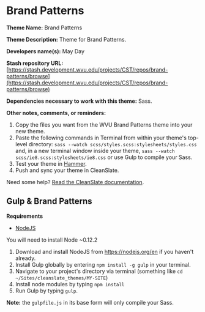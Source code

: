 Brand Patterns
==================

**Theme Name:** Brand Patterns

**Theme Description:** Theme for Brand Patterns.

**Developers name(s):** May Day

**Stash repository URL:** [https://stash.development.wvu.edu/projects/CST/repos/brand-patterns/browse](https://stash.development.wvu.edu/projects/CST/repos/brand-patterns/browse)

**Dependencies necessary to work with this theme:** Sass.

**Other notes, comments, or reminders:**

  1. Copy the files you want from the WVU Brand Patterns theme into your new theme.
  1. Paste the following commands in Terminal from within your theme's top-level directory: `sass --watch scss/styles.scss:stylesheets/styles.css` and, in a new terminal window inside your theme, `sass --watch scss/ie8.scss:stylesheets/ie8.css` or use Gulp to compile your Sass.
  1. Test your theme in [Hammer](https://github.com/wvuweb/hammer-vm).
  1. Push and sync your theme in CleanSlate.

Need some help? [Read the CleanSlate documentation](https://cleanslatecms.wvu.edu/how-to/theme-development).

## Gulp & Brand Patterns

**Requirements**
* [NodeJS](https://nodejs.org)

You will need to install Node ~0.12.2

  1. Download and install NodeJS from https://nodejs.org/en if you haven't already.
  1. Install Gulp globally by entering `npm install -g gulp` in your terminal.
  1. Navigate to your project's directory via terminal (something like `cd ~/Sites/cleanslate_themes/MY-SITE`)
  1. Install node modules by typing `npm install`
  1. Run Gulp by typing `gulp`.

**Note:** the `gulpfile.js` in its base form will only compile your Sass.
